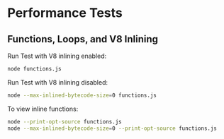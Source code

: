 # Performance Tests

## Functions, Loops, and V8 Inlining

Run Test with V8 inlining enabled:

``` bash
node functions.js
```

Run Test with V8 inlining disabled:

``` bash
node --max-inlined-bytecode-size=0 functions.js 
```

To view inline functions:

``` bash
node --print-opt-source functions.js 
node --max-inlined-bytecode-size=0 --print-opt-source functions.js 
```
